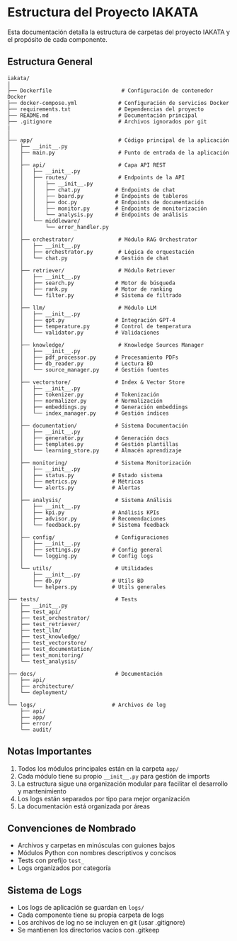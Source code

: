 # Estructura del Proyecto IAKATA

Esta documentación detalla la estructura de carpetas del proyecto IAKATA y el propósito de cada componente.

## Estructura General

```plaintext
iakata/
│
├── Dockerfile                      # Configuración de contenedor Docker
├── docker-compose.yml             # Configuración de servicios Docker
├── requirements.txt               # Dependencias del proyecto
├── README.md                      # Documentación principal
├── .gitignore                     # Archivos ignorados por git
|
│
├── app/                           # Código principal de la aplicación
│   ├── __init__.py
│   ├── main.py                    # Punto de entrada de la aplicación
│   │
│   ├── api/                       # Capa API REST
│   │   ├── __init__.py
│   │   ├── routes/                # Endpoints de la API
│   │   │   ├── __init__.py
│   │   │   ├── chat.py           # Endpoints de chat
│   │   │   ├── board.py          # Endpoints de tableros
│   │   │   ├── doc.py            # Endpoints de documentación
│   │   │   ├── monitor.py        # Endpoints de monitorización
│   │   │   └── analysis.py       # Endpoints de análisis
│   │   └── middleware/
│   │       └── error_handler.py
│   │
│   ├── orchestrator/              # Módulo RAG Orchestrator
│   │   ├── __init__.py
│   │   ├── orchestrator.py        # Lógica de orquestación
│   │   └── chat.py               # Gestión de chat
│   │
│   ├── retriever/                 # Módulo Retriever
│   │   ├── __init__.py
│   │   ├── search.py             # Motor de búsqueda
│   │   ├── rank.py               # Motor de ranking
│   │   └── filter.py             # Sistema de filtrado
│   │
│   ├── llm/                       # Módulo LLM
│   │   ├── __init__.py
│   │   ├── gpt.py                # Integración GPT-4
│   │   ├── temperature.py        # Control de temperatura
│   │   └── validator.py          # Validaciones
│   │
│   ├── knowledge/                 # Knowledge Sources Manager
│   │   ├── __init__.py
│   │   ├── pdf_processor.py      # Procesamiento PDFs
│   │   ├── db_reader.py          # Lectura BD
│   │   └── source_manager.py     # Gestión fuentes
│   │
│   ├── vectorstore/              # Index & Vector Store
│   │   ├── __init__.py
│   │   ├── tokenizer.py          # Tokenización
│   │   ├── normalizer.py         # Normalización
│   │   ├── embeddings.py         # Generación embeddings
│   │   └── index_manager.py      # Gestión índices
│   │
│   ├── documentation/            # Sistema Documentación
│   │   ├── __init__.py
│   │   ├── generator.py          # Generación docs
│   │   ├── templates.py          # Gestión plantillas
│   │   └── learning_store.py     # Almacén aprendizaje
│   │
│   ├── monitoring/               # Sistema Monitorización
│   │   ├── __init__.py
│   │   ├── status.py            # Estado sistema
│   │   ├── metrics.py           # Métricas
│   │   └── alerts.py            # Alertas
│   │
│   ├── analysis/                 # Sistema Análisis
│   │   ├── __init__.py
│   │   ├── kpi.py               # Análisis KPIs
│   │   ├── advisor.py           # Recomendaciones
│   │   └── feedback.py          # Sistema feedback
│   │
│   ├── config/                   # Configuraciones
│   │   ├── __init__.py
│   │   ├── settings.py          # Config general
│   │   └── logging.py           # Config logs
│   │
│   └── utils/                    # Utilidades
│       ├── __init__.py
│       ├── db.py                # Utils BD
│       └── helpers.py           # Utils generales
│
├── tests/                        # Tests
│   ├── __init__.py
│   ├── test_api/
│   ├── test_orchestrator/
│   ├── test_retriever/
│   ├── test_llm/
│   ├── test_knowledge/
│   ├── test_vectorstore/
│   ├── test_documentation/
│   ├── test_monitoring/
│   └── test_analysis/
│
├── docs/                         # Documentación
│   ├── api/
│   ├── architecture/
│   └── deployment/
│
└── logs/                        # Archivos de log
    ├── api/
    ├── app/
    ├── error/
    └── audit/
```

## Notas Importantes

1. Todos los módulos principales están en la carpeta `app/`
2. Cada módulo tiene su propio `__init__.py` para gestión de imports
3. La estructura sigue una organización modular para facilitar el desarrollo y mantenimiento
4. Los logs están separados por tipo para mejor organización
5. La documentación está organizada por áreas

## Convenciones de Nombrado

- Archivos y carpetas en minúsculas con guiones bajos
- Módulos Python con nombres descriptivos y concisos
- Tests con prefijo `test_`
- Logs organizados por categoría

## Sistema de Logs

- Los logs de aplicación se guardan en `logs/`
- Cada componente tiene su propia carpeta de logs
- Los archivos de log no se incluyen en git (usar .gitignore)
- Se mantienen los directorios vacíos con .gitkeep
